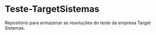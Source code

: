 # Teste-TargetSistemas
Repositório para armazenar as resoluções do teste da empresa Target Sistemas.
